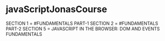 # javaScriptJonasCourse

SECTION 1 = #FUNDAMENTALS PART-1
SECTION 2 = #FUNDAMENTALS PART-2
SECTION 5 = JAVASCRIPT IN THE BROWSER: DOM AND EVENTS FUNDAMENTALS
